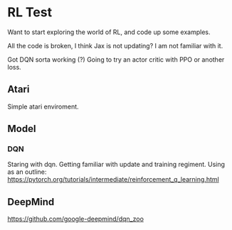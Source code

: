 # RL Test
Want to start exploring the world of RL, and code up some examples.

All the code is broken, I think Jax is not updating? I am not familiar with it.

Got DQN sorta working (?)
Going to try an actor critic with PPO or another loss.

## Atari
Simple atari enviroment. 

## Model
### DQN
Staring with dqn. Getting familiar with update and training regiment. 
Using as an outline: https://pytorch.org/tutorials/intermediate/reinforcement_q_learning.html 

## DeepMind
https://github.com/google-deepmind/dqn_zoo 

